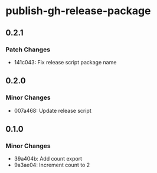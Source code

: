 # publish-gh-release-package

## 0.2.1

### Patch Changes

- 141c043: Fix release script package name

## 0.2.0

### Minor Changes

- 007a468: Update release script

## 0.1.0

### Minor Changes

- 39a404b: Add count export
- 9a3ae04: Increment count to 2
